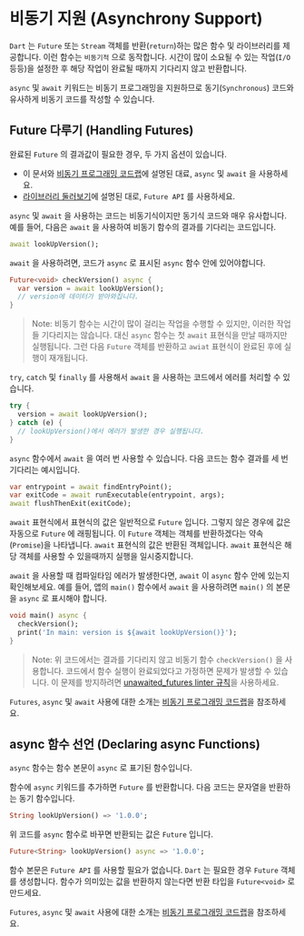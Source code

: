 # 비동기 지원 (Asynchrony Support)
`Dart` 는 `Future` 또는 `Stream` 객체를 반환(`return`)하는 많은 함수 및 라이브러리를 제공합니다. 이런 함수는 `비동기적` 으로 동작합니다. 시간이 많이 소요될 수 있는 작업(`I/O` 등등)을 설정한 후 해당 작업이 완료될 때까지 기다리지 않고 반환합니다.

`async` 및 `await` 키워드는 비동기 프로그래밍을 지원하므로 동기(`Synchronous`) 코드와 유사하게 비동기 코드를 작성할 수 있습니다.

## Future 다루기 (Handling Futures)
완료된 `Future` 의 결과값이 필요한 경우, 두 가지 옵션이 있습니다.

- 이 문서와 [비동기 프로그래밍 코드랩](https://dart.dev/codelabs/async-await)에 설명된 대료, `async` 및 `await` 을 사용하세요.
- [라이브러리 둘러보기](https://dart.dev/guides/libraries/library-tour#future)에 설명된 대로, `Future API` 를 사용하세요.

`async` 및 `await` 을 사용하는 코드는 비동기식이지만 동기식 코드와 매우 유사합니다. 예를 들어, 다음은 `await` 을 사용하여 비동기 함수의 결과를 기다리는 코드입니다.
```dart
await lookUpVersion();
```

`await` 을 사용하려면, 코드가 `async` 로 표시된 `async` 함수 안에 있어야합니다.
```dart
Future<void> checkVersion() async {
  var version = await lookUpVersion();
  // version에 데이터가 받아와집니다.
}
```

> Note: 비동기 함수는 시간이 많이 걸리는 작업을 수행할 수 있지만, 이러한 작업들 기다리지는 않습니다. 대신 `async` 함수는 첫 `await` 표현식을 만날 때까지만 실행됩니다. 그런 다음 `Future` 객체를 반환하고 `awiat` 표현식이 완료된 후에 실행이 재개됩니다.

`try`, `catch` 및 `finally` 를 사용해서 `await` 을 사용하는 코드에서 에러를 처리할 수 있습니다.
```dart
try {
  version = await lookUpVersion();
} catch (e) {
  // lookUpVersion()에서 에러가 발생한 경우 실행됩니다.
}
```

`async` 함수에서 `await` 을 여러 번 사용할 수 있습니다. 다음 코드는 함수 결과를 세 번 기다리는 예시입니다.
```dart
var entrypoint = await findEntryPoint();
var exitCode = await runExecutable(entrypoint, args);
await flushThenExit(exitCode);
```

`await` 표현식에서 표현식의 값은 일반적으로 `Future` 입니다. 그렇지 않은 경우에 값은 자동으로 `Future` 에 래핑됩니다. 이 `Future` 객체는 객체를 반환하겠다는 약속(`Promise`)을 나타냅니다. `await` 표현식의 값은 반환된 객체입니다. `await` 표현식은 해당 객체를 사용할 수 있을때까지 실행을 일시중지합니다.

`await` 을 사용할 때 컴파일타임 에러가 발생한다면, `await` 이 `async` 함수 안에 있는지 확인해보세요. 예를 들어, 앱의 `main()` 함수에서 `await` 을 사용하려면 `main()` 의 본문을 `async` 로 표시해야 합니다.
```dart
void main() async {
  checkVersion();
  print('In main: version is ${await lookUpVersion()}');
}
```

> Note: 위 코드에서는 결과를 기다리지 않고 비동기 함수 `checkVersion()` 을 사용합니다. 코드에서 함수 실행이 완료되었다고 가정하면 문제가 발생할 수 있습니다. 이 문제를 방지하려면 [unawaited_futures linter 규칙](https://dart.dev/tools/linter-rules#unawaited_futures)을 사용하세요.

`Futures`, `async` 및 `await` 사용에 대한 소개는 [비동기 프로그래밍 코드랩](https://dart.dev/codelabs/async-await)을 참조하세요.

## async 함수 선언 (Declaring async Functions)
`async` 함수는 함수 본문이 `async` 로 표기된 함수입니다.

함수에 `async` 키워드를 추가하면 `Future` 를 반환합니다. 다음 코드는 문자열을 반환하는 동기 함수입니다.
```dart
String lookUpVersion() => '1.0.0';
```

위 코드를 `async` 함수로 바꾸면 반환되는 값은 `Future` 입니다.
```dart
Future<String> lookUpVersion() async => '1.0.0';
```

함수 본문은 `Future API` 를 사용할 필요가 없습니다. `Dart` 는 필요한 경우 `Future` 객체를 생성합니다. 함수가 의미있는 값을 반환하지 않는다면 반환 타입을 `Future<void>` 로 만드세요.

`Futures`, `async` 및 `await` 사용에 대한 소개는 [비동기 프로그래밍 코드랩](https://dart.dev/codelabs/async-await)을 참조하세요.